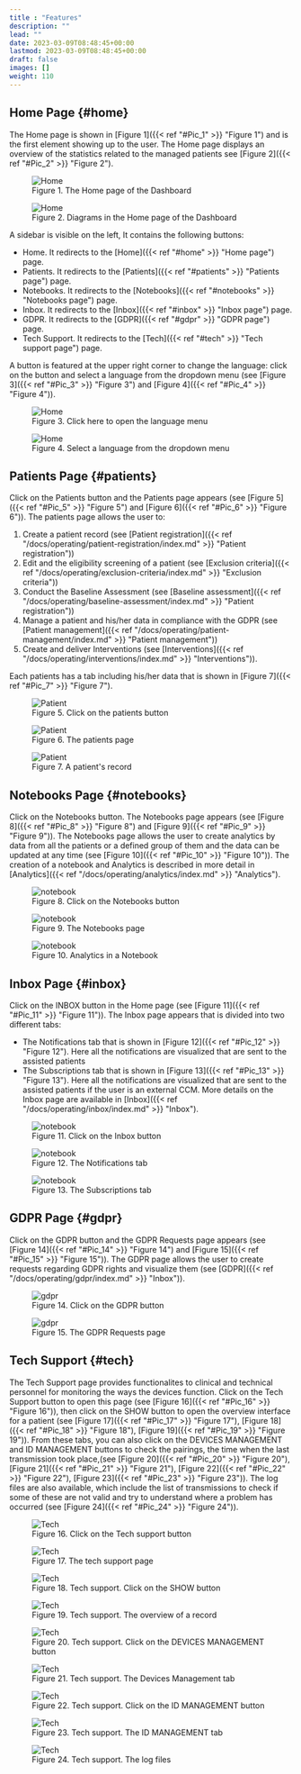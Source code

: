 ```yaml
---
title : "Features"
description: ""
lead: ""
date: 2023-03-09T08:48:45+00:00
lastmod: 2023-03-09T08:48:45+00:00
draft: false
images: []
weight: 110
---
```


## Home Page {#home}

The Home page is shown in [Figure 1]({{< ref "#Pic_1" >}} "Figure 1") and is the first element showing up to the user. The Home page displays
an overview of the statistics related to the managed patients see [Figure 2]({{< ref "#Pic_2" >}} "Figure 2").


<figure id="Pic_1" >
<img src="images/Pic_1.png" alt="Home">
<figcaption>Figure 1. The Home page of the Dashboard</figcaption>
</figure>


<figure id="Pic_2">
<img src="images/Pic_2.png" alt="Home">
<figcaption>Figure 2. Diagrams in the Home page of the Dashboard</figcaption>
</figure>

A sidebar is visible on the left, It contains the following buttons:

- Home. It redirects to the [Home]({{< ref "#home" >}} "Home page") page.
- Patients. It redirects to the [Patients]({{< ref "#patients" >}} "Patients page") page.
- Notebooks. It redirects to the [Notebooks]({{< ref "#notebooks" >}} "Notebooks page") page.
- Inbox. It redirects to the [Inbox]({{< ref "#inbox" >}} "Inbox page") page.
- GDPR. It redirects to the [GDPR]({{< ref "#gdpr" >}} "GDPR page") page.
- Tech Support. It redirects to the [Tech]({{< ref "#tech" >}} "Tech support page") page.

A button is featured at the upper right corner to change the language: click on the button and select a language
from the dropdown menu (see [Figure 3]({{< ref "#Pic_3" >}} "Figure 3") and [Figure 4]({{< ref "#Pic_4" >}} "Figure 4")).

<figure id="Pic_3">
<img src="images/Pic_3.png" alt="Home">
<figcaption>Figure 3. Click here to open the language menu</figcaption>
</figure>


<figure id="Pic_4">
<img src="images/Pic_4.png" alt="Home">
<figcaption>Figure 4. Select a language from the dropdown menu</figcaption>
</figure>

## Patients Page {#patients}

Click on the Patients button and the Patients page appears (see [Figure 5]({{< ref "#Pic_5" >}} "Figure 5") and [Figure 6]({{< ref "#Pic_6" >}} "Figure 6")). The patients page
allows the user to:

1. Create a patient record (see [Patient registration]({{< ref "/docs/operating/patient-registration/index.md" >}} "Patient registration"))
2. Edit and the eligibility screening of a patient (see [Exclusion criteria]({{< ref "/docs/operating/exclusion-criteria/index.md" >}} "Exclusion criteria"))
3. Conduct the Baseline Assessment (see [Baseline assessment]({{< ref "/docs/operating/baseline-assessment/index.md" >}} "Patient registration"))
4. Manage a patient and his/her data in compliance with the GDPR (see [Patient management]({{< ref "/docs/operating/patient-management/index.md" >}} "Patient management"))
5. Create and deliver Interventions (see [Interventions]({{< ref "/docs/operating/interventions/index.md" >}} "Interventions")).

Each patients has a tab including his/her data that is shown in [Figure 7]({{< ref "#Pic_7" >}} "Figure 7"). 

<figure id="Pic_5">
<img src="images/Pic_5.png" alt="Patient">
<figcaption text-align: center>Figure 5. Click on the patients button</figcaption>
</figure>

<figure id="Pic_6">
<img src="images/Pic_6.png" alt="Patient">
<figcaption text-align: center>Figure 6. The patients page</figcaption>
</figure>

<figure id="Pic_7">
<img src="images/Pic_7.png" alt="Patient">
<figcaption text-align: center>Figure 7. A patient's record</figcaption>
</figure>

## Notebooks Page {#notebooks}

Click on the Notebooks button. The Notebooks page appears (see [Figure 8]({{< ref "#Pic_8" >}} "Figure 8") and [Figure 9]({{< ref "#Pic_9" >}} "Figure 9")). The Notebooks page
allows the user to create analytics by data from all the patients or a defined group of them and the data can be
updated at any time (see [Figure 10]({{< ref "#Pic_10" >}} "Figure 10")). The creation of a notebook and Analytics is described in more detail in
[Analytics]({{< ref "/docs/operating/analytics/index.md" >}} "Analytics").

<figure id="Pic_8">
<img src="images/Pic_8.png" alt="notebook">
<figcaption text-align: center>Figure 8. Click on the Notebooks button</figcaption>
</figure>


<figure id="Pic_9">
<img src="images/Pic_9.png" alt="notebook">
<figcaption text-align: center>Figure 9. The Notebooks page</figcaption>
</figure>


<figure id="Pic_10">
<img src="images/Pic_10.png" alt="notebook">
<figcaption text-align: center>Figure 10. Analytics in a Notebook</figcaption>
</figure>

## Inbox Page {#inbox}

Click on the INBOX button in the Home page (see [Figure 11]({{< ref "#Pic_11" >}} "Figure 11")). The Inbox page appears that is divided into two
different tabs:

- The Notifications tab that is shown in [Figure 12]({{< ref "#Pic_12" >}} "Figure 12"). Here all the notifications are visualized that are sent
to the assisted patients
- The Subscriptions tab that is shown in [Figure 13]({{< ref "#Pic_13" >}} "Figure 13"). Here all the notifications are visualized that are sent
to the assisted patients if the user is an external CCM. More details on the Inbox page are available in [Inbox]({{< ref "/docs/operating/inbox/index.md" >}} "Inbox").

<figure id="Pic_11">
<img src="images/Pic_11.png" alt="notebook">
<figcaption text-align: center>Figure 11. Click on the Inbox button</figcaption>
</figure>


<figure id="Pic_12">
<img src="images/Pic_12.png" alt="notebook">
<figcaption text-align: center>Figure 12. The Notifications tab</figcaption>
</figure>


<figure id="Pic_13">
<img src="images/Pic_13.png" alt="notebook">
<figcaption text-align: center>Figure 13. The Subscriptions tab</figcaption>
</figure>


## GDPR Page {#gdpr}

Click on the GDPR button and the GDPR Requests page appears (see [Figure 14]({{< ref "#Pic_14" >}} "Figure 14") and [Figure 15]({{< ref "#Pic_15" >}} "Figure 15")). The GDPR
page allows the user to create requests regarding GDPR rights and visualize them (see [GDPR]({{< ref "/docs/operating/gdpr/index.md" >}} "Inbox")).

<figure id="Pic_14">
<img src="images/Pic_14.png" alt="gdpr">
<figcaption text-align: center>Figure 14. Click on the GDPR button</figcaption>
</figure>


<figure id="Pic_15">
<img src="images/Pic_15.png" alt="gdpr">
<figcaption text-align: center>Figure 15. The GDPR Requests page</figcaption>
</figure>


## Tech Support {#tech}

The Tech Support page provides functionalites to clinical and technical personnel for monitoring the ways the
devices function. Click on the Tech Support button to open this page (see [Figure 16]({{< ref "#Pic_16" >}} "Figure 16")), then click on the SHOW button to open
the overview interface for a patient (see [Figure 17]({{< ref "#Pic_17" >}} "Figure 17"), [Figure 18]({{< ref "#Pic_18" >}} "Figure 18"), [Figure 19]({{< ref "#Pic_19" >}} "Figure 19")). From these tabs, you can also click on the DEVICES MANAGEMENT and ID MANAGEMENT buttons to check the pairings, the time when the last transmission took place,(see [Figure 20]({{< ref "#Pic_20" >}} "Figure 20"), [Figure 21]({{< ref "#Pic_21" >}} "Figure 21"), [Figure 22]({{< ref "#Pic_22" >}} "Figure 22"), [Figure 23]({{< ref "#Pic_23" >}} "Figure 23")). The log files are also available, which include the list of transmissions to check if some of these are not valid and try to understand where a problem has occurred (see [Figure 24]({{< ref "#Pic_24" >}} "Figure 24")).

<figure id="Pic_16">
<img src="images/Pic_16.png" alt="Tech">
<figcaption text-align: center>Figure 16. Click on the Tech support button</figcaption>
</figure>

<figure id="Pic_17">
<img src="images/Pic_17.png" alt="Tech">
<figcaption text-align: center>Figure 17. The tech support page</figcaption>
</figure>

<figure id="Pic_18">
<img src="images/Pic_18.png" alt="Tech">
<figcaption text-align: center>Figure 18. Tech support. Click on the SHOW button </figcaption>
</figure>

<figure id="Pic_19">
<img src="images/Pic_19.png" alt="Tech">
<figcaption text-align: center>Figure 19. Tech support. The overview of a record</figcaption>
</figure>

<figure id="Pic_20">
<img src="images/Pic_20.png" alt="Tech">
<figcaption text-align: center>Figure 20. Tech support. Click on the DEVICES MANAGEMENT button</figcaption>
</figure>

<figure id="Pic_21">
<img src="images/Pic_21.png" alt="Tech">
<figcaption text-align: center>Figure 21. Tech support. The Devices Management tab</figcaption>
</figure>

<figure id="Pic_22">
<img src="images/Pic_22.png" alt="Tech">
<figcaption text-align: center>Figure 22. Tech support. Click on the ID MANAGEMENT button</figcaption>
</figure>

<figure id="Pic_23">
<img src="images/Pic_23.png" alt="Tech">
<figcaption text-align: center>Figure 23. Tech support. The ID MANAGEMENT tab</figcaption>
</figure>

<figure id="Pic_24">
<img src="images/Pic_24.png" alt="Tech">
<figcaption text-align: center>Figure 24. Tech support. The log files</figcaption>
</figure>